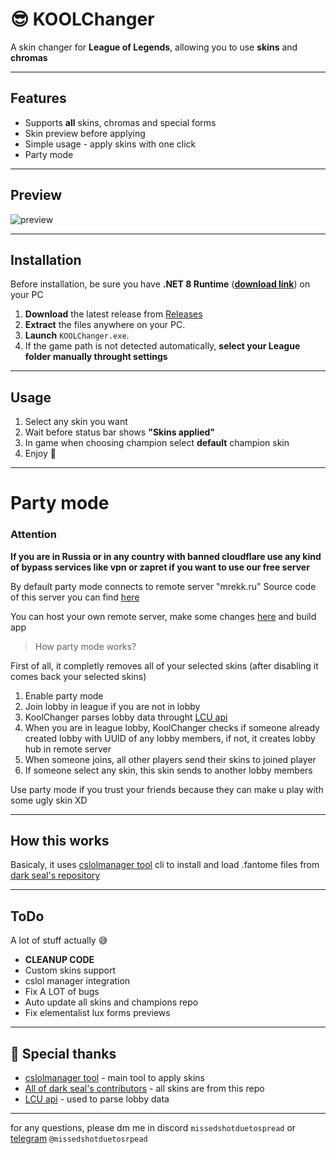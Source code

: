 # 😎 KOOLChanger
A skin changer for **League of Legends**, allowing you to use **skins** and **chromas**

---

## Features

- Supports **all** skins, chromas and special forms
- Skin preview before applying
- Simple usage - apply skins with one click
- Party mode
---

## Preview
![preview](https://github.com/user-attachments/assets/4beb409e-7edb-4a16-bf2c-3a3212ab4394)

---

## Installation

Before installation, be sure you have **.NET 8 Runtime** ([**download link**](https://dotnet.microsoft.com/en-us/download/dotnet/8.0)) on your PC 

1. **Download** the latest release from [Releases](https://github.com/saQult/koolchanger/releases) 
2. **Extract** the files anywhere on your PC.
3. **Launch** `KOOLChanger.exe`.
4. If the game path is not detected automatically, **select your League folder manually throught settings**

---

## Usage

1. Select any skin you want
2. Wait before status bar shows **"Skins applied"**
3. In game when choosing champion select **default** champion skin
4. Enjoy 🤗

---

# Party mode

### Attention
**If you are in Russia or in any country with banned cloudflare use any kind of bypass services like vpn or zapret if you want to use our free server**

By default party mode connects to remote server "mrekk.ru"
Source code of this server you can find [here](https://github.com/saQult/KoolChangerLobby)

You can host your own remote server, make some changes [here](https://github.com/saQult/koolchanger/blob/main/CSLOLTool/Services/LobbyService.cs#L10) and build app

> How party mode works?

First of all, it completly removes all of your selected skins (after disabling it comes back your selected skins)

1. Enable party mode
2. Join lobby in league if you are not in lobby
3. KoolChanger parses lobby data throught [LCU api](https://github.com/bryanhitc/lcu-sharp)
4. When you are in league lobby, KoolChanger checks if someone already created lobby with UUID of any lobby members, if not, it creates lobby hub in remote server
5. When someone joins, all other players send their skins to joined player
6. If someone select any skin, this skin sends to another lobby members
   
   
Use party mode if you trust your friends because they can make u play with some ugly skin XD

---

## How this works
Basicaly, it uses [cslolmanager tool](https://github.com/LeagueToolkit/cslol-manager/tree/master/cslol-tools) cli to install and load .fantome files from [dark seal's repository](https://github.com/darkseal-org/lol-skins-developer)

---

## ToDo
A lot of stuff actually 😅
- **CLEANUP CODE**
- Custom skins support
- cslol manager integration
- Fix A LOT of bugs
- Auto update all skins and champions repo
- Fix elementalist lux forms previews
   
---

## 🙏 Special thanks
- [cslolmanager tool](https://github.com/LeagueToolkit/cslol-manager/tree/master/cslol-tools) - main tool to apply skins
- [All of dark seal's contributors](https://github.com/darkseal-org/lol-skins-developer) - all skins are from this repo
- [LCU api](https://github.com/bryanhitc/lcu-sharp) - used to parse lobby data

---

for any questions, please dm me in discord `missedshotduetospread` or [telegram](https://t.me/missedshotduetospread) `@missedshotduetosrpead`
